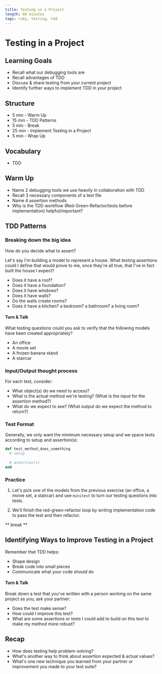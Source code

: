 ```yaml
---
title: Testing in a Project
length: 60 minutes
tags: ruby, testing, tdd
---
```


# Testing in a Project

## Learning Goals  

* Recall what our debugging tools are
* Recall advantages of TDD
* Discuss & share testing from your current project
* Identify further ways to implement TDD in your project

## Structure  

* 5 min - Warm Up  
* 15 min - TDD Patterns
* 5 min - Break  
* 25 min - Implement Testing in a Project
* 5 min - Wrap Up

## Vocabulary  

* TDD

## Warm Up

* Name 2 debugging tools we use heavily in collaboration with TDD
* Recall 3 necessary components of a test file
* Name 4 assertion methods
* Why is the TDD workflow (Red-Green-Refactor/tests before implementation) helpful/important?

## TDD Patterns

### Breaking down the big idea
How do you decide what to assert?

Let's say I'm building a model to represent a house. What testing assertions could I define that would prove to me, once they're all true, that I've in fact built the house I expect?

- Does it have a roof?
- Does it have a foundation?
- Does it have windows?
- Does it have walls?
- Do the walls create rooms?
- Does it have a kitchen? a bedroom? a bathroom? a living room?

#### Turn & Talk
What testing questions could you ask to verify that the following models have been created appropriately?

- An office
- A movie set
- A frozen banana stand
- A staircar

### Input/Output thought process 
For each test, consider:

* What object(s) do we need to access?
* What is the actual method we're testing? (What is the input for the assertion method?)
* What do we expect to see? (What output do we expect the method to return?)

### Test Format

Generally, we only want the minimum necessary setup and we space tests according to setup and assertion(s):

```ruby
def test_method_does_something
  # setup
  
  # assertion(s)
end
```

### Practice

1. Let's pick one of the models from the previous exercise (an office, a movie set, a staircar) and use `minitest` to turn our testing questions into tests.

2. We'll finish the red-green-refactor loop by writing implementation code to pass the test and then refactor. 

** break **

## Identifying Ways to Improve Testing in a Project

Remember that TDD helps:

* Shape design
* Break code into small pieces
* Communicate what your code _should_ do

#### Turn & Talk  
Break down a test that you've written with a person working on the same project as you; ask your partner:

* Does the test make sense?
* How could I improve this test?
* What are some assertions or tests I could add to build on this test to make my method more robust?

## Recap
* How does testing help problem-solving?
* What's another way to think about assertion expected & actual values?
* What's one new technique you learned from your partner or improvement you made to your test suite?